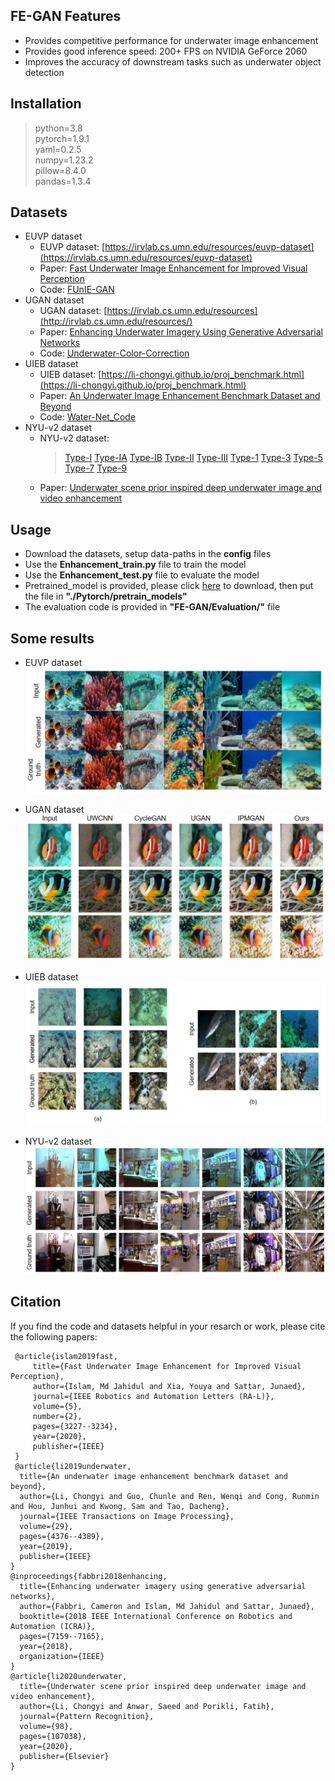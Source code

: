 ## FE-GAN Features
* Provides competitive performance for underwater image enhancement  
* Provides good inference speed: 200+ FPS on NVIDIA GeForce 2060
* Improves the accuracy of downstream tasks such as underwater object detection

## Installation
> python=3.8  
> pytorch=1.9.1  
> yaml=0.2.5  
> numpy=1.23.2  
> pillow=8.4.0  
> pandas=1.3.4

## Datasets
* EUVP dataset
  * EUVP dataset: [https://irvlab.cs.umn.edu/resources/euvp-dataset](https://irvlab.cs.umn.edu/resources/euvp-dataset)
  * Paper: [Fast Underwater Image Enhancement for Improved Visual Perception](https://ieeexplore.ieee.org/document/9001231)
  * Code: [FUnIE-GAN](https://github.com/xahidbuffon/FUnIE-GAN)
* UGAN dataset
  * UGAN dataset: [https://irvlab.cs.umn.edu/resources](http://irvlab.cs.umn.edu/resources/)
  * Paper: [Enhancing Underwater Imagery Using Generative Adversarial Networks](https://arxiv.org/pdf/1801.04011.pdf)
  * Code: [Underwater-Color-Correction](https://github.com/cameronfabbri/Underwater-Color-Correction)
* UIEB dataset
  * UIEB dataset: [https://li-chongyi.github.io/proj_benchmark.html](https://li-chongyi.github.io/proj_benchmark.html)
  * Paper: [An Underwater Image Enhancement Benchmark Dataset and Beyond](https://ieeexplore.ieee.org/abstract/document/8917818/)
  * Code: [Water-Net_Code](https://github.com/Li-Chongyi/Water-Net_Code)
* NYU-v2 dataset
  * NYU-v2 dataset:
    > [Type-I](https://pan.baidu.com/s/13k3qNGG93aFwdthjRtxi3Q)
    > [Type-IA](https://pan.baidu.com/s/13lRAbZYyYLyb-Z8qcpW-4Q)
    > [Type-IB](https://pan.baidu.com/s/12qXACo20C6ee9bViItZAFA)
    > [Type-II](https://pan.baidu.com/s/1iZM9md_mdeHXqw3XchvKHg)
    > [Type-III](https://pan.baidu.com/s/1fIKVcvU6jg5Mi0Sw-k8VmA)
    > [Type-1](https://pan.baidu.com/s/1V10iXd9QnFbevm17Ua0jwQ)
    > [Type-3](https://pan.baidu.com/s/1DEI4T700jmU-cUYgAxRQAw)
    > [Type-5](https://pan.baidu.com/s/1jlPodNRPqySGnFxr7-qRRg)
    > [Type-7](https://pan.baidu.com/s/12l0gCsPYOtEx7hCvp9C-fw)
    > [Type-9](https://pan.baidu.com/s/1IPKimxXA1CsX3wjRE4VYNQ)
  * Paper: [Underwater scene prior inspired deep underwater image and video enhancement](https://www.sciencedirect.com/science/article/abs/pii/S0031320319303401)

## Usage
* Download the datasets, setup data-paths in the **config** files
* Use the **Enhancement_train.py** file to train the model
* Use the **Enhancement_test.py** file to evaluate the model
* Pretrained_model is provided, please click [here](https://drive.google.com/drive/folders/1PmTX1_W6_7pFo-vAF0M5h-5B83MSVdGU) to download, then put the file in **"./Pytorch/pretrain_models"**
* The evaluation code is provided in **"FE-GAN/Evaluation/"** file

## Some results
* EUVP dataset
![image](https://github.com/Jhan960102/FE-GAN-master/blob/main/FE-GAN/imgs/EUVP-2.PNG)

* UGAN dataset
![image](https://github.com/Jhan960102/FE-GAN-master/blob/main/FE-GAN/imgs/ImageNet-2.PNG)

* UIEB dataset
![image](https://github.com/Jhan960102/FE-GAN-master/blob/main/FE-GAN/imgs/Test_R90_Test_C60.png)

* NYU-v2 dataset
![image](https://github.com/Jhan960102/FE-GAN-master/blob/main/FE-GAN/imgs/Mix-3.PNG)

## Citation
If you find the code and datasets helpful in your resarch or work, please cite the following papers:
```
 @article{islam2019fast,
     title={Fast Underwater Image Enhancement for Improved Visual Perception},
     author={Islam, Md Jahidul and Xia, Youya and Sattar, Junaed},
     journal={IEEE Robotics and Automation Letters (RA-L)},
     volume={5},
     number={2},
     pages={3227--3234},
     year={2020},
     publisher={IEEE}
 }
 @article{li2019underwater,
  title={An underwater image enhancement benchmark dataset and beyond},
  author={Li, Chongyi and Guo, Chunle and Ren, Wenqi and Cong, Runmin and Hou, Junhui and Kwong, Sam and Tao, Dacheng},
  journal={IEEE Transactions on Image Processing},
  volume={29},
  pages={4376--4389},
  year={2019},
  publisher={IEEE}
}
@inproceedings{fabbri2018enhancing,
  title={Enhancing underwater imagery using generative adversarial networks},
  author={Fabbri, Cameron and Islam, Md Jahidul and Sattar, Junaed},
  booktitle={2018 IEEE International Conference on Robotics and Automation (ICRA)},
  pages={7159--7165},
  year={2018},
  organization={IEEE}
}
@article{li2020underwater,
  title={Underwater scene prior inspired deep underwater image and video enhancement},
  author={Li, Chongyi and Anwar, Saeed and Porikli, Fatih},
  journal={Pattern Recognition},
  volume={98},
  pages={107038},
  year={2020},
  publisher={Elsevier}
}
```
